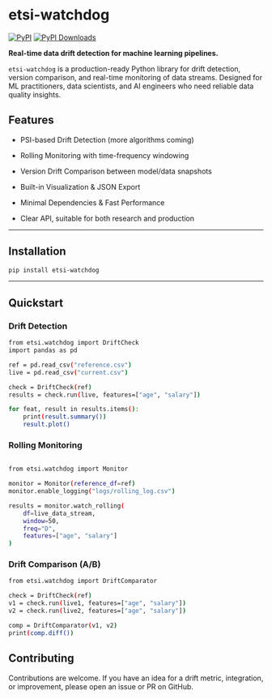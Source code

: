 # etsi-watchdog

[![PyPI](https://img.shields.io/pypi/v/etsi-watchdog.svg)](https://pypi.org/project/etsi-watchdog/)
[![PyPI Downloads](https://static.pepy.tech/badge/etsi-watchdog)](https://pepy.tech/projects/etsi-watchdog)

**Real-time data drift detection for machine learning pipelines.**

`etsi-watchdog` is a production-ready Python library for drift detection, version comparison, and real-time monitoring of data streams. Designed for ML practitioners, data scientists, and AI engineers who need reliable data quality insights.


## Features
- PSI-based Drift Detection (more algorithms coming)

- Rolling Monitoring with time-frequency windowing

- Version Drift Comparison between model/data snapshots

- Built-in Visualization & JSON Export

- Minimal Dependencies & Fast Performance

- Clear API, suitable for both research and production

---

## Installation

```bash
pip install etsi-watchdog
```

---

## Quickstart


###  Drift Detection
```bash
from etsi.watchdog import DriftCheck
import pandas as pd

ref = pd.read_csv("reference.csv")
live = pd.read_csv("current.csv")

check = DriftCheck(ref)
results = check.run(live, features=["age", "salary"])

for feat, result in results.items():
    print(result.summary())
    result.plot()

```

### Rolling Monitoring
```bash

from etsi.watchdog import Monitor

monitor = Monitor(reference_df=ref)
monitor.enable_logging("logs/rolling_log.csv")

results = monitor.watch_rolling(
    df=live_data_stream,
    window=50,
    freq="D",
    features=["age", "salary"]
)

```


### Drift Comparison (A/B)
```bash
from etsi.watchdog import DriftComparator

check = DriftCheck(ref)
v1 = check.run(live1, features=["age", "salary"])
v2 = check.run(live2, features=["age", "salary"])

comp = DriftComparator(v1, v2)
print(comp.diff())

```



## Contributing

Contributions are welcome. If you have an idea for a drift metric, integration, or improvement, please open an issue or PR on GitHub.




